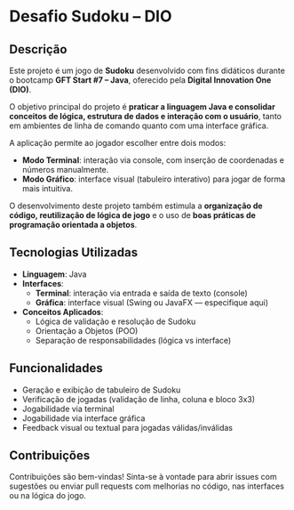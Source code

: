 # Desafio Sudoku – DIO

## Descrição

Este projeto é um jogo de **Sudoku** desenvolvido com fins didáticos durante o bootcamp **GFT Start #7 – Java**, oferecido pela **Digital Innovation One (DIO)**.

O objetivo principal do projeto é **praticar a linguagem Java e consolidar conceitos de lógica, estrutura de dados e interação com o usuário**, tanto em ambientes de linha de comando quanto com uma interface gráfica.

A aplicação permite ao jogador escolher entre dois modos:
- **Modo Terminal**: interação via console, com inserção de coordenadas e números manualmente.
- **Modo Gráfico**: interface visual (tabuleiro interativo) para jogar de forma mais intuitiva.

O desenvolvimento deste projeto também estimula a **organização de código, reutilização de lógica de jogo** e o uso de **boas práticas de programação orientada a objetos**.

## Tecnologias Utilizadas

- **Linguagem**: Java
- **Interfaces**:
  - **Terminal**: interação via entrada e saída de texto (console)
  - **Gráfica**: interface visual (Swing ou JavaFX — especifique aqui)
- **Conceitos Aplicados**:
  - Lógica de validação e resolução de Sudoku
  - Orientação a Objetos (POO)
  - Separação de responsabilidades (lógica vs interface)

## Funcionalidades

- Geração e exibição de tabuleiro de Sudoku
- Verificação de jogadas (validação de linha, coluna e bloco 3x3)
- Jogabilidade via terminal
- Jogabilidade via interface gráfica
- Feedback visual ou textual para jogadas válidas/inválidas

## Contribuições

Contribuições são bem-vindas! Sinta-se à vontade para abrir issues com sugestões ou enviar pull requests com melhorias no código, nas interfaces ou na lógica do jogo.
